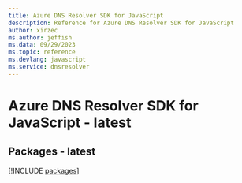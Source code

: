 ```yaml
---
title: Azure DNS Resolver SDK for JavaScript
description: Reference for Azure DNS Resolver SDK for JavaScript
author: xirzec
ms.author: jeffish
ms.data: 09/29/2023
ms.topic: reference
ms.devlang: javascript
ms.service: dnsresolver
---
```

# Azure DNS Resolver SDK for JavaScript - latest
## Packages - latest
[!INCLUDE [packages](dns-resolver-index.md)]